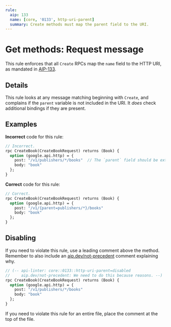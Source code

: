 ```yaml
---
rule:
  aip: 133
  name: [core, '0133', http-uri-parent]
  summary: Create methods must map the parent field to the URI.
---
```


# Get methods: Request message

This rule enforces that all `Create` RPCs map the `name` field to the HTTP URI,
as mandated in [AIP-133][].

## Details

This rule looks at any message matching beginning with `Create`, and complains
if the `parent` variable is not included in the URI. It _does_ check additional
bindings if they are present.

## Examples

**Incorrect** code for this rule:

```proto
// Incorrect.
rpc CreateBook(CreateBookRequest) returns (Book) {
  option (google.api.http) = {
    post: "/v1/publishers/*/books"  // The `parent` field should be extracted.
    body: "book"
  };
}
```

**Correct** code for this rule:

```proto
// Correct.
rpc CreateBook(CreateBookRequest) returns (Book) {
  option (google.api.http) = {
    post: "/v1/{parent=publishers/*}/books"
    body: "book"
  };
}
```

## Disabling

If you need to violate this rule, use a leading comment above the method.
Remember to also include an [aip.dev/not-precedent][] comment explaining why.

```proto
// (-- api-linter: core::0133::http-uri-parent=disabled
//     aip.dev/not-precedent: We need to do this because reasons. --)
rpc CreateBook(CreateBookRequest) returns (Book) {
  option (google.api.http) = {
    post: "/v1/publishers/*/books"
    body: "book"
  };
}
```

If you need to violate this rule for an entire file, place the comment at the
top of the file.

[aip-133]: https://aip.dev/133
[aip.dev/not-precedent]: https://aip.dev/not-precedent
